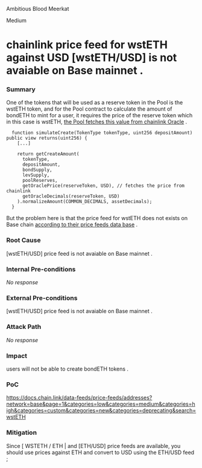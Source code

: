 Ambitious Blood Meerkat

Medium

# chainlink price feed for wstETH against USD [wstETH/USD] is not avaiable on Base mainnet .

### Summary

One of the tokens that will be used as a reserve token in the Pool is the wstETH token, and for the Pool contract to calculate the amount of bondETH to mint for a user, it requires the price of the reserve token which in this case is wstETH, [the Pool fetches this value from chainlink Oracle](https://github.com/sherlock-audit/2024-12-plaza-finance/blob/14a962c52a8f4731bbe4655a2f6d0d85e144c7c2/plaza-evm/src/Pool.sol#L290) .

```solidity
  function simulateCreate(TokenType tokenType, uint256 depositAmount) public view returns(uint256) {
    [...]

    return getCreateAmount(
      tokenType,
      depositAmount,
      bondSupply,
      levSupply,
      poolReserves,
      getOraclePrice(reserveToken, USD), // fetches the price from chainlink
      getOracleDecimals(reserveToken, USD)
    ).normalizeAmount(COMMON_DECIMALS, assetDecimals);
  }

```


But the problem here is that the price feed for wstETH does not exists on Base chain [according to their price feeds data base](https://docs.chain.link/data-feeds/price-feeds/addresses?network=base&page=1&categories=low&categories=medium&categories=high&categories=custom&categories=new&categories=deprecating&search=wstETH) .

### Root Cause

[wstETH/USD] price feed is not avaiable on Base mainnet .

### Internal Pre-conditions

_No response_

### External Pre-conditions

[wstETH/USD] price feed is not avaiable on Base mainnet .

### Attack Path

_No response_

### Impact

users will not be able to create bondETH tokens .

### PoC

https://docs.chain.link/data-feeds/price-feeds/addresses?network=base&page=1&categories=low&categories=medium&categories=high&categories=custom&categories=new&categories=deprecating&search=wstETH

### Mitigation

Since [ WSTETH / ETH | and [ETH/USD] price feeds are available, you should use prices against ETH and convert to USD using the ETH/USD feed ;